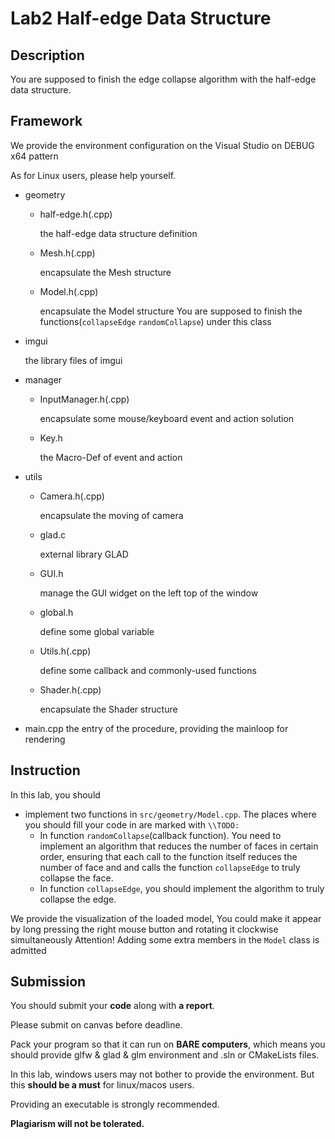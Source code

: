 # Lab2 Half-edge Data Structure

## Description
  You are supposed to finish the edge collapse algorithm with the half-edge data structure.

## Framework

We provide the environment configuration on the Visual Studio on DEBUG x64 pattern

As for Linux users, please help yourself.

*   geometry
    * half-edge.h(.cpp)

        the half-edge data structure definition

    * Mesh.h(.cpp)

        encapsulate the Mesh structure

    * Model.h(.cpp)

        encapsulate the Model structure   You are supposed to finish the functions(`collapseEdge` `randomCollapse`) under this class 

*   imgui

    the library files of imgui

*   manager
    * InputManager.h(.cpp)

        encapsulate some mouse/keyboard event and action solution

    * Key.h

        the Macro-Def of event and action

*   utils
    * Camera.h(.cpp)

        encapsulate the moving of camera

    * glad.c

        external library GLAD

    * GUI.h

        manage the GUI widget on the left top of the window

    * global.h

        define some global variable
    
    * Utils.h(.cpp)

        define some callback and commonly-used functions
    
    * Shader.h(.cpp)

        encapsulate the Shader structure

* main.cpp
    the entry of the procedure, providing the mainloop for rendering

## Instruction

In this lab, you should

* implement two functions in `src/geometry/Model.cpp`. The places where you should fill your code in are marked with `\\TODO:`
  * In function `randomCollapse`(callback function). You need to implement an algorithm that reduces the number of faces in certain order, ensuring that each call to the function itself reduces the number of face and and calls the function `collapseEdge` to truly collapse the face.
  * In function `collapseEdge`, you should implement the algorithm to truly collapse the edge.

We provide the visualization of the loaded model, You could make it appear by long pressing the right mouse button and rotating it clockwise simultaneously
Attention! Adding some extra members in the `Model` class is admitted

## Submission

You should submit your **code** along with **a report**.

Please submit on canvas before deadline.

Pack your program so that it can run on **BARE computers**, which means you should provide glfw \& glad & glm environment and .sln or CMakeLists files.

In this lab, windows users may not bother to provide the environment. But this **should be a must** for linux/macos users.

Providing an executable is strongly recommended.

**Plagiarism will not be tolerated.**